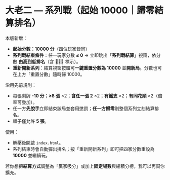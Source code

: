 # 大老二 — 系列戰（起始 10000｜歸零結算排名）

本版新增：
- **起始分數：10000 分**（四位玩家皆同）
- **系列戰結束條件**：任一玩家分數 **≤ 0** → 立即跳出「**系列戰結算**」視窗，依分數 **由高到低排名**（含 🥇🥈🥉 標示）。
- **重新開新系列**：結算視窗按鈕可**一鍵重置分數為 10000** 並**開新局**。分數也可在上方「重置分數」隨時歸 10000。

沿用先前規則：
- 每張剩牌 **-10 分**；**≥8 張** ×2；**含任一張 2** ×2；**有鐵支** ×2；**有同花順** ×2（倍率可疊加）。
- 任一方**先脫手**立即結束該局並套用懲罰；**任一方歸零**則整個系列立刻結算排名。
- 順子僅允許 **5 張**。

使用：
- 解壓後開啟 `index.html`。
- 系列結束時會自動彈出排名；按「重新開新系列」即可把四家分數重設為 **10000** 並繼續玩。

若你想把**結算方式**調整為「贏家吸分」或加上**固定場數**與總積分榜，我可以再幫你擴充。
